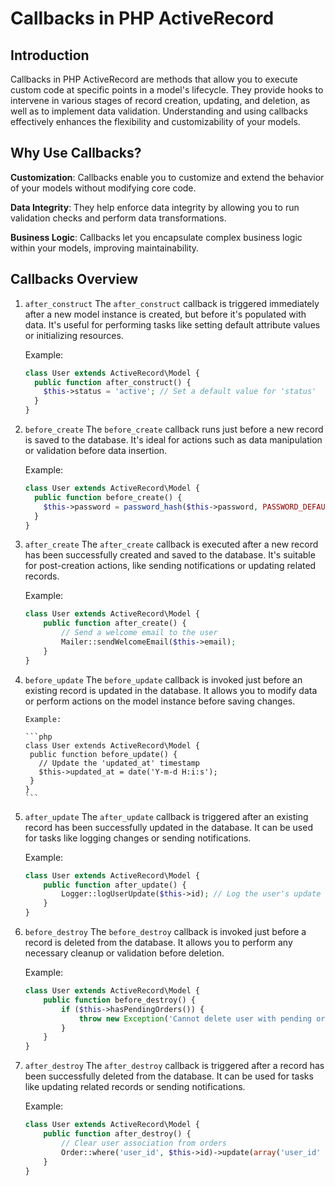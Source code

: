 # Callbacks in PHP ActiveRecord
## Introduction
Callbacks in PHP ActiveRecord are methods that allow you to execute custom code at specific points in a model's lifecycle. They provide hooks to intervene in various stages of record creation, updating, and deletion, as well as to implement data validation. Understanding and using callbacks effectively enhances the flexibility and customizability of your models.

## Why Use Callbacks?
**Customization**: Callbacks enable you to customize and extend the behavior of your models without modifying core code.

**Data Integrity**: They help enforce data integrity by allowing you to run validation checks and perform data transformations.

**Business Logic**: Callbacks let you encapsulate complex business logic within your models, improving maintainability.

## Callbacks Overview 
1. `after_construct`
   The `after_construct` callback is triggered immediately after a new model instance is created, but before it's populated with data. It's useful for performing tasks like setting default attribute values or initializing resources.

    Example:

    ```php
    class User extends ActiveRecord\Model {
      public function after_construct() {
        $this->status = 'active'; // Set a default value for 'status'
      }
    }
    ```
   
2. `before_create`
   The `before_create` callback runs just before a new record is saved to the database. It's ideal for actions such as data manipulation or validation before data insertion.

    Example:

    ```php
    class User extends ActiveRecord\Model {
      public function before_create() {
        $this->password = password_hash($this->password, PASSWORD_DEFAULT); // Hash the password before saving
      }
    }
    ```

3. `after_create` The `after_create` callback is executed after a new record has been successfully created and saved to the database. It's suitable for post-creation actions, like sending notifications or updating related records.

    Example:

    ```php
    class User extends ActiveRecord\Model {
        public function after_create() {
            // Send a welcome email to the user
            Mailer::sendWelcomeEmail($this->email); 
        }
    }
    ```
   
4. `before_update`
      The `before_update` callback is invoked just before an existing record is updated in the database. It allows you to modify data or perform actions on the model instance before saving changes.

       Example:

       ```php
       class User extends ActiveRecord\Model {
        public function before_update() {
          // Update the 'updated_at' timestamp
          $this->updated_at = date('Y-m-d H:i:s'); 
        }
       }
       ```
      
5. `after_update`
   The `after_update` callback is triggered after an existing record has been successfully updated in the database. It can be used for tasks like logging changes or sending notifications.

    Example:

    ```php
    class User extends ActiveRecord\Model {
        public function after_update() {
            Logger::logUserUpdate($this->id); // Log the user's update activity
        }
    }
    ```

6. `before_destroy`
   The `before_destroy` callback is invoked just before a record is deleted from the database. It allows you to perform any necessary cleanup or validation before deletion.

    Example:

    ```php
    class User extends ActiveRecord\Model {
        public function before_destroy() {
            if ($this->hasPendingOrders()) {
                throw new Exception('Cannot delete user with pending orders');
            }
        }
    }
    ```

7. `after_destroy` The `after_destroy` callback is triggered after a record has been successfully deleted from the database. It can be used for tasks like updating related records or sending notifications.

    Example:

    ```php
    class User extends ActiveRecord\Model {
        public function after_destroy() {
            // Clear user association from orders
            Order::where('user_id', $this->id)->update(array('user_id' => null)); 
        }
    }
    ```

